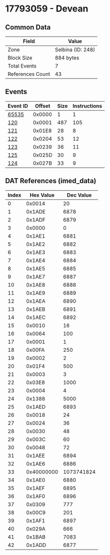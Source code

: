 # 17793059 - Devean

## Common Data

| Field            | Value             |
|------------------|-------------------|
| Zone             | Selbina (ID: 248) |
| Block Size       | 884 bytes         |
| Total Events     | 7                 |
| References Count | 43                |

## Events

| Event ID            | Offset   |   Size |   Instructions |
|---------------------|----------|--------|----------------|
| [65535](./65535.md) | 0x0000   |      1 |              1 |
| [120](./120.md)     | 0x0001   |    487 |            105 |
| [121](./121.md)     | 0x01E8   |     28 |              8 |
| [122](./122.md)     | 0x0204   |     53 |             12 |
| [123](./123.md)     | 0x0239   |     36 |             11 |
| [125](./125.md)     | 0x025D   |     30 |              9 |
| [124](./124.md)     | 0x027B   |     33 |              9 |

## DAT References (imed_data)

|   Index | Hex Value   |   Dec Value |
|---------|-------------|-------------|
|       0 | 0x0014      |          20 |
|       1 | 0x1ADE      |        6878 |
|       2 | 0x1ADF      |        6879 |
|       3 | 0x0000      |           0 |
|       4 | 0x1AE1      |        6881 |
|       5 | 0x1AE2      |        6882 |
|       6 | 0x1AE3      |        6883 |
|       7 | 0x1AE4      |        6884 |
|       8 | 0x1AE5      |        6885 |
|       9 | 0x1AE7      |        6887 |
|      10 | 0x1AE8      |        6888 |
|      11 | 0x1AE9      |        6889 |
|      12 | 0x1AEA      |        6890 |
|      13 | 0x1AEB      |        6891 |
|      14 | 0x1AEC      |        6892 |
|      15 | 0x0010      |          16 |
|      16 | 0x0064      |         100 |
|      17 | 0x0001      |           1 |
|      18 | 0x00FA      |         250 |
|      19 | 0x0002      |           2 |
|      20 | 0x01F4      |         500 |
|      21 | 0x0003      |           3 |
|      22 | 0x03E8      |        1000 |
|      23 | 0x0004      |           4 |
|      24 | 0x1388      |        5000 |
|      25 | 0x1AED      |        6893 |
|      26 | 0x0018      |          24 |
|      27 | 0x0024      |          36 |
|      28 | 0x0030      |          48 |
|      29 | 0x003C      |          60 |
|      30 | 0x0048      |          72 |
|      31 | 0x1AEE      |        6894 |
|      32 | 0x1AE6      |        6886 |
|      33 | 0x40000000  |  1073741824 |
|      34 | 0x1AE0      |        6880 |
|      35 | 0x1AEF      |        6895 |
|      36 | 0x1AF0      |        6896 |
|      37 | 0x0309      |         777 |
|      38 | 0x00C9      |         201 |
|      39 | 0x1AF1      |        6897 |
|      40 | 0x029A      |         666 |
|      41 | 0x1BAB      |        7083 |
|      42 | 0x1ADD      |        6877 |
